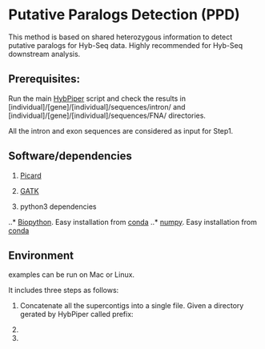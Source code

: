 # Putative Paralogs Detection (PPD)

This method is based on shared heterozygous information to detect putative paralogs for Hyb-Seq data. Highly recommended for Hyb-Seq downstream analysis.

## Prerequisites:
Run the main [HybPiper](https://github.com/mossmatters/HybPiper) script and check the results in [individual]/[gene]/[individual]/sequences/intron/ and [individual]/[gene]/[individual]/sequences/FNA/ directories.

All the intron and exon sequences are considered as input for Step1.

## Software/dependencies

1. [Picard](http://broadinstitute.github.io/picard/)

2. [GATK](https://software.broadinstitute.org/gatk/download/)

3. python3 dependencies

..* [Biopython](https://biopython.org/wiki/Packages). Easy installation from [conda](https://biopython.org/wiki/Packages) 
..* [numpy](https://numpy.org/doc/stable/user/whatisnumpy.html). Easy installation from [conda](https://anaconda.org/anaconda/numpy)

## Environment
examples can be run on Mac or Linux.

It includes three steps as follows:



1. Concatenate all the supercontigs into a single file. Given a directory gerated by HybPiper called prefix:

2.

3.

